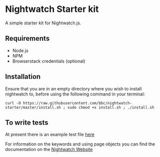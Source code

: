 # Nightwatch Starter kit
A simple starter kit for Nightwatch.js.

## Requirements

  * Node.js
  * NPM
  * Browserstack credentials (optional)

## Installation

Ensure that you are in an empty directory where you wish to install nightwatch to, before using the following command in your terminal:

    curl -O https://raw.githubusercontent.com/bbc/nightwatch-starter/master/install.sh ; sudo chmod +x install.sh ; ./install.sh
    
## To write tests

At present there is an example test file [here](setup_files/tests/DemoTest.js)

For information on the keywords and using page objects you can find the documentation on the [Nightwatch Website](http://www.nightwatchjs.org)
